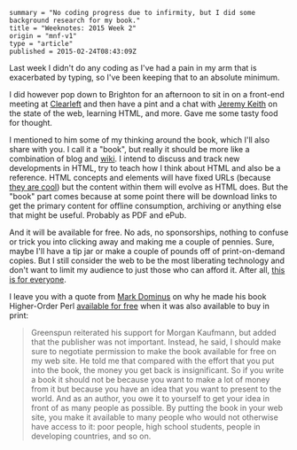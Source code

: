 ```
summary = "No coding progress due to infirmity, but I did some background research for my book."
title = "Weeknotes: 2015 Week 2"
origin = "mnf-v1"
type = "article"
published = 2015-02-24T08:43:09Z
```

Last week I didn't do any coding as I've had a pain in my arm that is exacerbated by typing, so I've been keeping that to an absolute minimum. 

I did however pop down to Brighton for an afternoon to sit in on a front-end meeting at [Clearleft][cl] and then have a pint and a chat with [Jeremy Keith][jk] on the state of the web, learning HTML, and more. Gave me some tasty food for thought.

I mentioned to him some of my thinking around the book, which I'll also share with you. I call it a "book", but really it should be more like a combination of blog and [wiki][wiki]. I intend to discuss and track new developments in HTML, try to teach how I think about HTML and also be a reference. HTML concepts and elements will have fixed URLs (because [they are cool][cool]) but the content within them will evolve as HTML does. But the "book" part comes because at some point there will be download links to get the primary content for offline consumption, archiving or anything else that might be useful. Probably as PDF and ePub.

And it will be available for free. No ads, no sponsorships, nothing to confuse or trick you into clicking away and making me a couple of pennies. Sure, maybe I'll have a tip jar or make a couple of pounds off of print-on-demand copies. But I still consider the web to be the most liberating technology and don't want to limit my audience to just those who can afford it. After all, [this is for everyone][everyone].

I leave you with a quote from [Mark Dominus][mjd] on why he made his book Higher-Order Perl [available for free][free] when it was also available to buy in print:

> Greenspun reiterated his support for Morgan Kaufmann, but added that the publisher was not important. Instead, he said, I should make sure to negotiate permission to make the book available for free on my web site. He told me that compared with the effort that you put into the book, the money you get back is insignificant. So if you write a book it should not be because you want to make a lot of money from it but because you have an idea that you want to present to the world. And as an author, you owe it to yourself to get your idea in front of as many people as possible. By putting the book in your web site, you make it available to many people who would not otherwise have access to it: poor people, high school students, people in developing countries, and so on.

[cl]:http://clearleft.com
[jk]:https://adactio.com
[wiki]:http://en.wikipedia.org/wiki/Wiki
[cool]:http://www.w3.org/Provider/Style/URI
[everyone]:https://twitter.com/timberners_lee/status/228960085672599552
[mjd]:http://en.wikipedia.org/wiki/Mark_Dominus
[free]:http://blog.plover.com/book/free-hop.html
